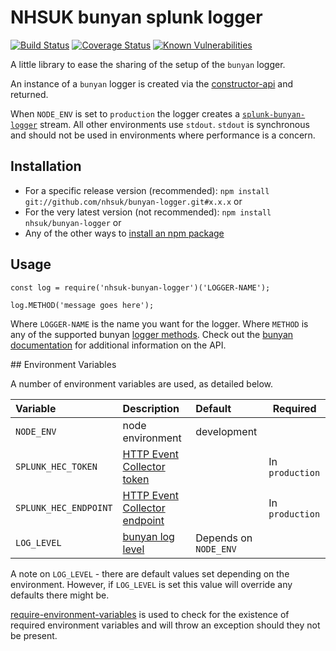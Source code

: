 # NHSUK bunyan splunk logger

[![Build Status](https://travis-ci.org/nhsuk/bunyan-logger.svg?branch=master)](https://travis-ci.org/nhsuk/bunyan-logger)
[![Coverage Status](https://coveralls.io/repos/github/nhsuk/bunyan-logger/badge.svg)](https://coveralls.io/github/nhsuk/bunyan-logger)
[![Known Vulnerabilities](https://snyk.io/test/github/nhsuk/bunyan-logger/badge.svg)](https://snyk.io/test/github/nhsuk/bunyan-logger)

A little library to ease the sharing of the setup of the `bunyan` logger.

An instance of a `bunyan` logger is created via the [constructor-api](https://github.com/trentm/node-bunyan#constructor-api) and returned.

When `NODE_ENV` is set to `production` the logger creates a [`splunk-bunyan-logger`](https://github.com/splunk/splunk-bunyan-logger) stream. All other environments use `stdout`. `stdout` is synchronous and should not be used in environments where performance is a concern.


## Installation

* For a specific release version (recommended): `npm install git://github.com/nhsuk/bunyan-logger.git#x.x.x` or
* For the very latest version (not recommended): `npm install nhsuk/bunyan-logger` or
* Any of the other ways to [install an npm package](https://docs.npmjs.com/cli/install)

## Usage

```
const log = require('nhsuk-bunyan-logger')('LOGGER-NAME');

log.METHOD('message goes here');
```

Where `LOGGER-NAME` is the name you want for the logger.
Where `METHOD` is any of the supported bunyan [logger methods](https://github.com/trentm/node-bunyan#log-method-api).
Check out the [bunyan documentation](https://www.npmjs.com/package/bunyan) for additional information on the API.

## Environment Variables

A number of environment variables are used, as detailed below.

| Variable                         | Description                                                                            | Default                  | Required        |
|:---------------------------------|:---------------------------------------------------------------------------------------|:-------------------------|-----------------|
| `NODE_ENV`                       | node environment                                                                       | development              |                 |
| `SPLUNK_HEC_TOKEN`               | [HTTP Event Collector token](http://dev.splunk.com/view/event-collector/SP-CAAAE7C)    |                          | In `production` |
| `SPLUNK_HEC_ENDPOINT`            | [HTTP Event Collector endpoint](http://dev.splunk.com/view/event-collector/SP-CAAAE7H) |                          | In `production` |
| `LOG_LEVEL`                      | [bunyan log level](https://github.com/trentm/node-bunyan#levels)                       | Depends on `NODE_ENV`    |                 |

A note on `LOG_LEVEL` - there are default values set depending on the environment. However, if `LOG_LEVEL` is set this value will override any defaults there might be. 

[require-environment-variables](https://www.npmjs.com/package/require-environment-variables)
is used to check for the existence of required environment variables and will
throw an exception should they not be present.
